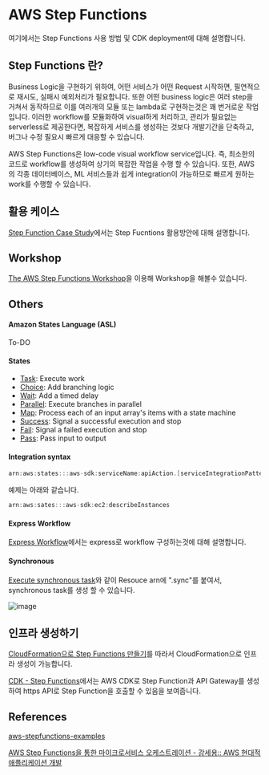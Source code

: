 # AWS Step Functions

여기에서는 Step Functions 사용 방법 및 CDK deployment에 대해 설명합니다. 

## Step Functions 란?

Business Logic을 구현하기 위하여, 어떤 서비스가 어떤 Request 시작하면, 필연적으로 재시도, 실패시 예외처리가 필요합니다. 또한 어떤 business logic은 여러 step을 거쳐서 동작하므로 이를 여러개의 모듈 또는 lambda로 구현하는것은 꽤 번거로운 작업입니다. 이러한 workflow를 모듈화하여 visual하게 처리하고, 관리가 필요없는 serverless로 제공한다면, 복잡하게 서비스를 생성하는 것보다 개발기간을 단축하고, 버그나 수정 필요시 빠르게 대응할 수 있습니다.

AWS Step Functions은 low-code visual workflow service입니다. 즉, 최소한의 코드로 workflow를 생성하여 상기의 복잡한 작업을 수행 할 수 있습니다. 또한, AWS의 각종 데이터베이스, ML 서비스들과 쉽게 integration이 가능하므로 빠르게 원하는 work를 수행할 수 있습니다.


## 활용 케이스 

[Step Function Case Study](https://github.com/kyopark2014/aws-step-functions/blob/main/case-study.md)에서는 Step Fucntions 활용방안에 대해 설명합니다. 

## Workshop

[The AWS Step Functions Workshop](https://catalog.workshops.aws/stepfunctions/en-US/)을 이용해 Workshop을 해볼수 있습니다. 


## Others

#### Amazon States Language (ASL)

To-DO

#### States

- [Task](https://docs.aws.amazon.com/step-functions/latest/dg/amazon-states-language-task-state.html): Execute work
- [Choice](https://docs.aws.amazon.com/step-functions/latest/dg/amazon-states-language-choice-state.html): Add branching logic
- [Wait](https://docs.aws.amazon.com/step-functions/latest/dg/amazon-states-language-wait-state.html): Add a timed delay
- [Parallel](https://docs.aws.amazon.com/step-functions/latest/dg/amazon-states-language-parallel-state.html):  Execute branches in parallel
- [Map](https://docs.aws.amazon.com/step-functions/latest/dg/amazon-states-language-map-state.html): Process each of an input array's items with a state machine
- [Success](https://docs.aws.amazon.com/step-functions/latest/dg/amazon-states-language-succeed-state.html): Signal a successful execution and stop
- [Fail](https://docs.aws.amazon.com/step-functions/latest/dg/amazon-states-language-fail-state.html): Signal a failed execution and stop
- [Pass](https://docs.aws.amazon.com/step-functions/latest/dg/amazon-states-language-pass-state.html): Pass input to output

#### Integration syntax

```c
arn:aws:states:::aws-sdk:serviceName:apiAction.[serviceIntegrationPattern]
```

예제는 아래와 같습니다. 

```c
arn:aws:sates:::aws-sdk:ec2:describeInstances
```

#### Express Workflow

[Express Workflow](https://github.com/kyopark2014/aws-step-functions/blob/main/express.md)에서는 express로 workflow 구성하는것에 대해 설명합니다. 


#### Synchronous

[Execute synchronous task](https://catalog.workshops.aws/stepfunctions/en-US/module-3/step-4)와 같이 Resouce arn에 ".sync"를 붙여서, synchronous task를 생성 할 수 있습니다.

![image](https://user-images.githubusercontent.com/52392004/174425179-1e6f12b5-207e-41f1-b74e-56c5e5322fdd.png)




## 인프라 생성하기 

[CloudFormation으로 Step Functions 만들기](https://github.com/kyopark2014/aws-step-functions/tree/main/cloudformation)를 따라서 CloudFormation으로 인프라 생성이 가능합니다.

[CDK - Step Functions](https://github.com/kyopark2014/aws-step-functions/blob/main/cdk-stepfunctions/README.md)에서는 AWS CDK로 Step Function과 API Gateway를 생성하여 https API로 Step Function을 호출할 수 있음을 보여줍니다. 

## References

[aws-stepfunctions-examples](https://github.com/aws-samples/aws-stepfunctions-examples)

[AWS Step Functions을 통한 마이크로서비스 오케스트레이션 - 강세용:: AWS 현대적 애플리케이션 개발](https://www.youtube.com/watch?v=sRXvADi4hmw)
